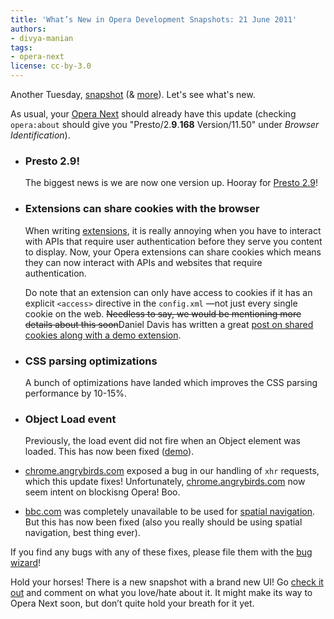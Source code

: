 ```yaml
---
title: 'What’s New in Opera Development Snapshots: 21 June 2011'
authors:
- divya-manian
tags:
- opera-next
license: cc-by-3.0
---
```

<p>Another Tuesday, <a href="http://my.opera.com/desktopteam/blog/2011/06/21/another-happy-tuesday">snapshot</a> (&amp; <a href="http://my.opera.com/desktopteam/blog/2011/06/20/presto-2-9">more</a>). Let&#39;s see what&#39;s new.</p>
<p>As usual, your <a href="https://www.opera.com/browser/next/">Opera Next</a> should already have this update (checking <code>opera:about</code> should give you &quot;Presto/2.<b>9</b>.<b>168</b> Version/11.50&quot; under <i>Browser Identification</i>).</p>
<ul>
	<li>
		<h3>Presto 2.9!</h3><p>The biggest news is we are now one version up. Hooray for <a href="https://www.opera.com/docs/specs/presto29/">Presto 2.9</a>!</p></li>
	<li><h3>Extensions can share cookies with the browser</h3>
		<p>When writing <a href=" https://addons.opera.com/addons/extensions/">extensions</a>, it is really annoying when you have to interact with APIs that require user authentication before they serve you content to display. Now, your Opera extensions can share cookies which means they can now interact with APIs and websites that require authentication.</p>
		<p>Do note that an extension can only have access to cookies if it has an explicit <code>&lt;access&gt;</code> directive in the <code>config.xml</code> —not just every single cookie on the web. <del>Needless to say, we would be mentioning more details about this soon</del>Daniel Davis has written a great <a href="https://dev.opera.com/articles/view/cookie-sharing-in-opera-extensions/">post on shared cookies along with a demo extension</a>. </p>
	</li>
	<li>
		<h3>CSS parsing optimizations</h3>
		<p>A bunch of optimizations have landed which improves the CSS parsing performance by 10-15%.</p>
	</li>
	<li>
		<h3>Object Load event</h3>
		<p>Previously, the load event did not fire when an Object element was loaded. This has now been fixed (<a href="http://kangax.github.com/jstests/object_load_event_test/">demo</a>). </p>
	</li>
	<li><a href="http://chrome.angrybirds.com/">chrome.angrybirds.com</a> exposed a bug in our handling of <code>xhr</code> requests, which this update fixes! Unfortunately, <a href="http://chrome.angrybirds.com/?version=standard">chrome.angrybirds.com</a> now seem intent on blockisng Opera! Boo.</li>
	<li>
		<p><a href="http://bbc.com">bbc.com</a> was completely unavailable to be used for <a href="https://www.opera.com/browser/tutorials/nomouse/#nav">spatial navigation</a>. But this has now been fixed (also you really should be using spatial navigation, best thing ever).</p>
	</li>
</ul>
<p>If you find any bugs with any of these fixes, please file them with the <a href="https://bugs.opera.com/wizard/">bug wizard</a>!</p>

<p>Hold your horses! There is a new snapshot with a brand new UI! Go <a href="http://my.opera.com/desktopteam/blog/2011/06/22/featherweight">check it out</a> and comment on what you love/hate about it. It might make its way to Opera Next soon, but don&#x2019;t quite hold your breath for it yet.</p>
